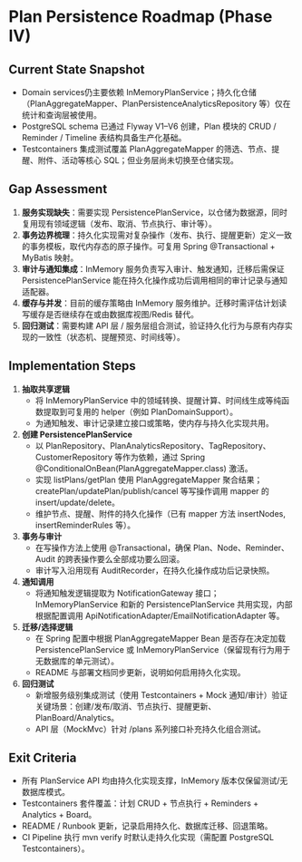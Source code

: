 ﻿# Plan Persistence Roadmap (Phase IV)

## Current State Snapshot
- Domain services仍主要依赖 InMemoryPlanService；持久化仓储（PlanAggregateMapper、PlanPersistenceAnalyticsRepository 等）仅在统计和查询层被使用。
- PostgreSQL schema 已通过 Flyway V1–V6 创建，Plan 模块的 CRUD / Reminder / Timeline 表结构具备生产化基础。
- Testcontainers 集成测试覆盖 PlanAggregateMapper 的筛选、节点、提醒、附件、活动等核心 SQL；但业务层尚未切换至仓储实现。

## Gap Assessment
1. **服务实现缺失**：需要实现 PersistencePlanService，以仓储为数据源，同时复用现有领域逻辑（发布、取消、节点执行、审计等）。
2. **事务边界梳理**：持久化实现需对复杂操作（发布、执行、提醒更新）定义一致的事务模板，取代内存态的原子操作。可复用 Spring @Transactional + MyBatis 映射。
3. **审计与通知集成**：InMemory 服务负责写入审计、触发通知，迁移后需保证 PersistencePlanService 能在持久化操作成功后调用相同的审计记录与通知适配器。
4. **缓存与并发**：目前的缓存策略由 InMemory 服务维护。迁移时需评估计划读写缓存是否继续存在或由数据库视图/Redis 替代。
5. **回归测试**：需要构建 API 层 / 服务层组合测试，验证持久化行为与原有内存实现的一致性（状态机、提醒预览、时间线等）。

## Implementation Steps
1. **抽取共享逻辑**
   - 将 InMemoryPlanService 中的领域转换、提醒计算、时间线生成等纯函数提取到可复用的 helper（例如 PlanDomainSupport）。
   - 为通知触发、审计记录建立接口或策略，使内存与持久化实现共用。
2. **创建 PersistencePlanService**
   - 以 PlanRepository、PlanAnalyticsRepository、TagRepository、CustomerRepository 等作为依赖，通过 Spring @ConditionalOnBean(PlanAggregateMapper.class) 激活。
   - 实现 listPlans/getPlan 使用 PlanAggregateMapper 聚合结果；createPlan/updatePlan/publish/cancel 等写操作调用 mapper 的 insert/update/delete。
   - 维护节点、提醒、附件的持久化操作（已有 mapper 方法 insertNodes, insertReminderRules 等）。
3. **事务与审计**
   - 在写操作方法上使用 @Transactional，确保 Plan、Node、Reminder、Audit 的跨表操作要么全部成功要么回滚。
   - 审计写入沿用现有 AuditRecorder，在持久化操作成功后记录快照。
4. **通知调用**
   - 将通知触发逻辑提取为 NotificationGateway 接口；InMemoryPlanService 和新的 PersistencePlanService 共用实现，内部根据配置调用 ApiNotificationAdapter/EmailNotificationAdapter 等。
5. **迁移/选择逻辑**
   - 在 Spring 配置中根据 PlanAggregateMapper Bean 是否存在决定加载 PersistencePlanService 或 InMemoryPlanService（保留现有行为用于无数据库的单元测试）。
   - README 与部署文档同步更新，说明如何启用持久化实现。
6. **回归测试**
   - 新增服务级别集成测试（使用 Testcontainers + Mock 通知/审计）验证关键场景：创建/发布/取消、节点执行、提醒更新、PlanBoard/Analytics。
   - API 层（MockMvc）针对 /plans 系列接口补充持久化组合测试。

## Exit Criteria
- 所有 PlanService API 均由持久化实现支撑，InMemory 版本仅保留测试/无数据库模式。
- Testcontainers 套件覆盖：计划 CRUD + 节点执行 + Reminders + Analytics + Board。
- README / Runbook 更新，记录启用持久化、数据库迁移、回退策略。
- CI Pipeline 执行 mvn verify 时默认走持久化实现（需配置 PostgreSQL Testcontainers）。
